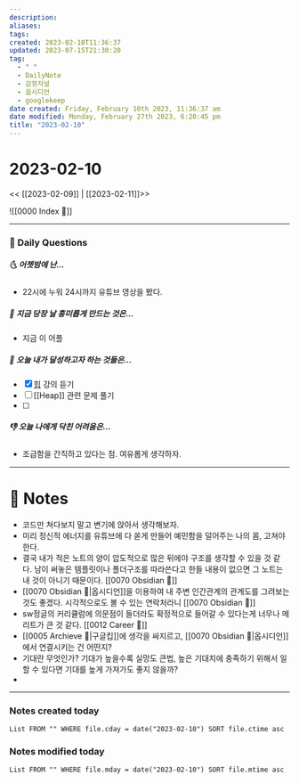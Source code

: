 ```yaml
---
description:
aliases: 
tags: 
created: 2023-02-10T11:36:37
updated: 2023-07-15T21:30:20
tag:
  - " "
  - DailyNote
  - 감정저널
  - 옵시디언
  - googlekeep
date created: Friday, February 10th 2023, 11:36:37 am
date modified: Monday, February 27th 2023, 6:20:45 pm
title: "2023-02-10"
---
```


# 2023-02-10

<< [[2023-02-09]] | [[2023-02-11]]>>

![[0000 Index 🔗]]

---

### 📅 Daily Questions

##### 🌜 어젯밤에 난...

- 22시에 누워 24시까지 유튜브 영상을 봤다.

##### 🙌 지금 당장 날 흥미롭게 만드는 것은...

- 지금 이 어플

##### 🚀 오늘 내가 달성하고자 하는 것들은...

- [x] [힙](https://swexpertacademy.com/main/learn/course/subjectDetail.do?courseId=CONTENTS_REVIEW&subjectId=AYVXof8qQrgDFARs) 강의 듣기
- [ ] [[Heap]] 관련 문제 풀기
- [ ] 

##### 👎 오늘 나에게 닥친 어려움은...

- 조급함을 간직하고 있다는 점. 여유롭게 생각하자.

---

# 📝 Notes

- 코드만 쳐다보지 말고 변기에 앉아서 생각해보자.
- 미리 정신적 에너지를 유튜브에 다 쏟게 만들어 예민함을 덜어주는 나의 몸, 고쳐야 한다. 
- 결국 내가 적은 노트의 양이 압도적으로 많은 뒤에야 구조를 생각할 수 있을 것 같다. 남이 써놓은 템플릿이나 폴더구조를 따라쓴다고 한들 내용이 없으면 그 노트는 내 것이 아니기 때문이다. [[0070 Obsidian 💎]]
- [[0070 Obsidian 💎|옵시디언]]을 이용하여 내 주변 인간관계의 관계도를 그려보는것도 좋겠다. 시각적으로도 볼 수 있는 연락처라니 [[0070 Obsidian 💎]]
- sw정글의 커리큘럼에 의문점이 들더라도 확정적으로 들어갈 수 있다는게 너무나 메리트가 큰 것 같다. [[0012 Career 💼]]
- [[0005 Archieve 💾|구글킵]]에 생각을 싸지르고, [[0070 Obsidian 💎|옵시디언]]에서 연결시키는 건 어떤지? 
- 기대란 무엇인가? 기대가 높을수록 실망도 큰법, 높은 기대치에 충족하기 위해서 일할 수 있다면 기대를 높게 가져가도 좋지 않을까?
- 

---

### Notes created today

```dataview
List FROM "" WHERE file.cday = date("2023-02-10") SORT file.ctime asc
```

### Notes modified today

```dataview
List FROM "" WHERE file.mday = date("2023-02-10") SORT file.mtime asc
```
